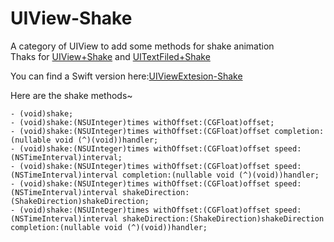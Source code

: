 # UIView-Shake
A category of UIView to add some methods for shake animation<br>
Thaks for [UIView+Shake](https://github.com/andreamazz/UIView-Shake) and [UITextFiled+Shake](https://github.com/andreamazz/UITextField-Shake)<br>

You can find a Swift version here:[UIViewExtesion-Shake](https://github.com/DingHub/UIViewExtesion-Shake/tree/master)<br>


Here are the shake methods~<br>
 ``` 
- (void)shake;
- (void)shake:(NSUInteger)times withOffset:(CGFloat)offset;
- (void)shake:(NSUInteger)times withOffset:(CGFloat)offset completion:(nullable void (^)(void))handler;
- (void)shake:(NSUInteger)times withOffset:(CGFloat)offset speed:(NSTimeInterval)interval;
- (void)shake:(NSUInteger)times withOffset:(CGFloat)offset speed:(NSTimeInterval)interval completion:(nullable void (^)(void))handler;
- (void)shake:(NSUInteger)times withOffset:(CGFloat)offset speed:(NSTimeInterval)interval shakeDirection:(ShakeDirection)shakeDirection;
- (void)shake:(NSUInteger)times withOffset:(CGFloat)offset speed:(NSTimeInterval)interval shakeDirection:(ShakeDirection)shakeDirection completion:(nullable void (^)(void))handler;
 ``` 

